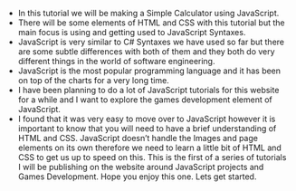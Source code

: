 - In this tutorial we will be making a Simple Calculator using JavaScript.
- There will be some elements of HTML and CSS with this tutorial but the main focus is using and getting used to JavaScript Syntaxes.
- JavaScript is very similar to C# Syntaxes we have used so far but there are some subtle differences with both of them and they both do very different things in the world of software engineering.
- JavaScript is the most popular programming language and it has been on top of the charts for a very long time.
- I have been planning to do a lot of JavaScript tutorials for this website for a while and I want to explore the games development element of JavaScript.
- I found that it was very easy to move over to JavaScript however it is important to know that you will need to have a brief understanding of HTML and CSS. JavaScript doesn’t handle the Images and page elements on its own therefore we need to learn a little bit of HTML and CSS to get us up to speed on this. This is the first of a series of tutorials I will be publishing on the website around JavaScript projects and Games Development. Hope you enjoy this one. Lets get started.
